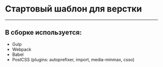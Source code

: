 # Стартовый шаблон для верстки
***
## В сборке используется:
- Gulp
- Webpack
- Babel
- PostCSS (plugins: autoprefixer, import, media-minmax, csso)

